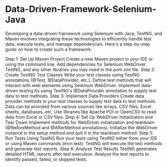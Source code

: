 # Data-Driven-Framework-Selenium-Java

Developing a data-driven framework using Selenium with Java, TestNG, and Maven involves integrating these technologies to efficiently handle test data, execute tests, and manage dependencies. Here's a step-by-step guide on how to create such a framework:

Step 1: Set Up Maven Project
Create a new Maven project in your IDE or using the command line.
Add dependencies for Selenium WebDriver, TestNG, and any other libraries you may need in the pom.xml file.
Step 2: Create TestNG Test Classes
Write your test classes using TestNG annotations (@Test, @DataProvider, etc.).
Define test methods that will interact with web elements using Selenium WebDriver.
Implement data-driven testing by using TestNG's @DataProvider annotation to supply test data to test methods.
Step 3: Implement Data Providers
Create data provider methods in your test classes to supply test data to test methods.
Data can be provided from various sources like arrays, CSV files, Excel sheets, databases, etc.
Use libraries like Apache POI or OpenCSV to read data from Excel or CSV files.
Step 4: Set Up WebDriver Initialization and Tear Down
Implement methods for WebDriver initialization and teardown (@BeforeMethod and @AfterMethod annotations).
Initialize the WebDriver instance in the setup method and quit it in the teardown method.
Step 5: Run Tests Using TestNG
Run your tests using TestNG either from your IDE or using Maven commands (mvn test).
TestNG will execute the test methods and generate test reports.
Step 6: Analyze Test Results
TestNG generates detailed HTML reports after test execution.
Analyze the test reports to identify passed, failed, or skipped tests.
